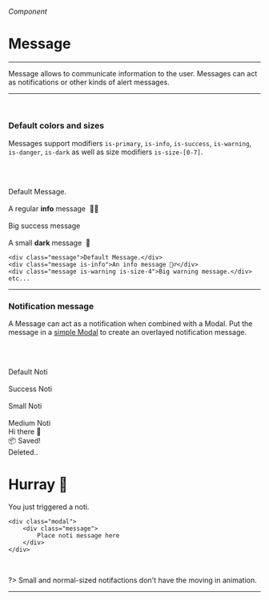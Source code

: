 <h6 class="is-uppercase has-text-grey has-text-weight-medium is-size-6 is-size-7-mobile">Component</h6>
<h1 class="title is-family-secondary is-size-2-mobile">Message</h1>
<hr class="is-visible is-size-3">
<p class="subtitle is-size-4-tablet is-family-secondary">
    <span class="has-text-weight-semibold">Message</span> allows to communicate information to the user. Messages can act as notifications or other kinds of alert messages.
</p>
<hr class="is-visible is-size-2"><br>

<h3 class="title"><strong>Default colors and sizes</strong></h3>

Messages support modifiers `is-primary`, `is-info`, `is-success`, `is-warning`, `is-danger`, `is-dark` as well as size modifiers `is-size-[0-7]`.

<br><br>

<div class="box is-large has-background-light is-marginless is-radiusless-bl is-radiusless-br">
    <div class="message">Default Message.</div>
    <br>
    <div class="message is-info">A regular <strong>info</strong> message&nbsp; 💁‍♂️</div>
    <br>
    <div class="message is-size-4 is-success">Big success message</div>
    <br>
    <div class="message is-dark is-size-6">A small <strong>dark</strong> message&nbsp; 👀</div>
</div>

    <div class="message">Default Message.</div>
    <div class="message is-info">An info message 💁‍♂️</div>
    <div class="message is-warning is-size-4">Big warning message.</div>
    etc...
<hr class="is-visible is-size-1">

<h3 class="title"><strong>Notification message</strong></h3>

A Message can act as a notification when combined with a Modal. Put the message in a <a href="#/modal">simple Modal</a> to create an overlayed notification message.

<br><br>

<div class="box has-background-light is-large is-marginless has-text-centered is-radiusless-bl is-radiusless-br">
    <div class="button is-white is-shadowed" onclick="openModal('3')">Default Noti</div>&nbsp; &nbsp;
    <div class="button is-success is-shadowed" onclick="openModal('9')">Success Noti</div>&nbsp; &nbsp;
    <div class="button is-danger is-shadowed" onclick="openModal('4')">Small Noti</div>&nbsp; &nbsp;
    <div class="button is-primary is-shadowed" onclick="openModal('5')">Medium Noti</div>
</div>

<div id="js-modal3" class="modal" onclick="closeModal('3')">
    <div class="message">
        Hi there 👋
    </div>
</div>
<div id="js-modal9" class="modal" onclick="closeModal('9')">
    <div class="message is-success">
        📦 Saved! 
    </div>
</div>
<div id="js-modal4" class="modal" onclick="closeModal('4')">
    <div class="message is-danger is-size-6">
        Deleted..
    </div>
</div>
<div id="js-modal5" class="modal" onclick="closeModal('5')">
    <div class="message is-primary is-medium">
        <h1 class="title is-4 has-text-weight-bold">Hurray 🎉</h1>
        You just triggered a noti.
    </div>
</div>

    <div class="modal">
        <div class="message">
            Place noti message here
        </div>  
    </div>
<br>

?> Small and normal-sized notifactions don't have the moving in animation.

<hr>
